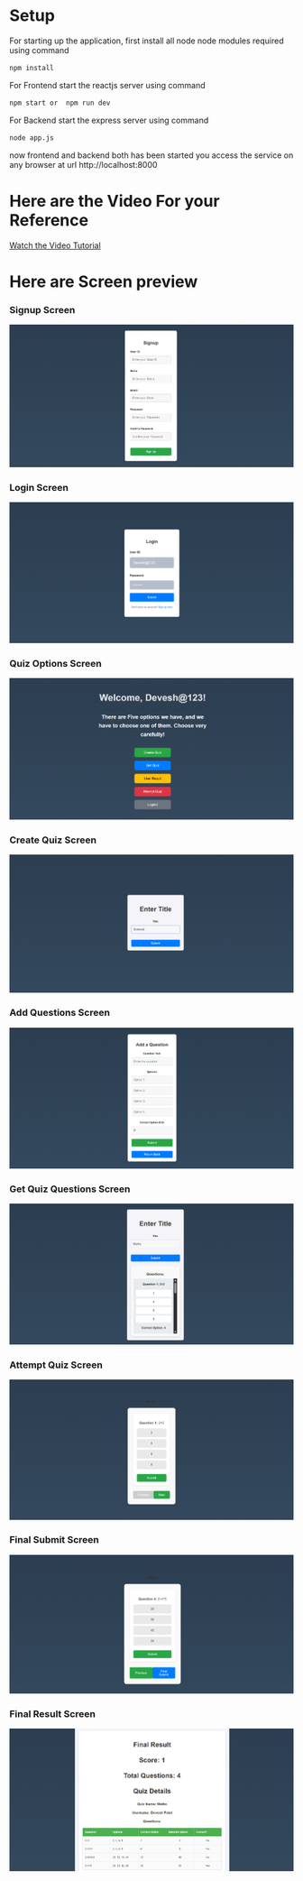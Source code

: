 # Setup
For starting up the application, first install all node node modules required using command
```sh
npm install 
```
For Frontend start the reactjs server using command
```sh
npm start or  npm run dev
```
For Backend start the express server using command
```sh
node app.js
```
now frontend and backend both has been started you access the service on any browser at url http://localhost:8000


# Here are the Video For your Reference
[Watch the Video Tutorial](https://drive.google.com/file/d/1iJjIm0dN7vcylWzWbIpLMQI8XDcu6BDY/view?usp=sharing)


# Here are Screen preview 

### Signup Screen
![Signup Page](Signup.png)

### Login Screen
![Login Page](Login.png)

### Quiz Options Screen
![Quiz Options Page](QuizOptions.png)

### Create Quiz Screen
![Create Quiz Page](CreateQuiz.png)

### Add Questions Screen
![Add Questions Page](AddQuestions.png)

### Get Quiz Questions Screen
![Get Quiz Questions Page](GetQuizQuestions.png)
 
### Attempt Quiz Screen
![Attempt Quiz Page](AttemptQuiz.png)

### Final Submit Screen
![Final Submit page](FinalSubmit.png)

### Final Result Screen
![Final Result Page](FinalResult.png)


